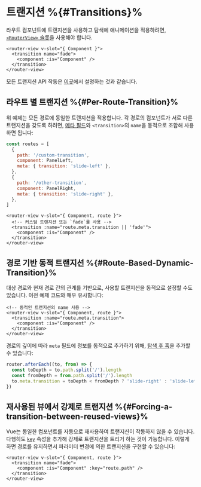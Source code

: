 # 트랜지션 %{#Transitions}%

<VueSchoolLink
href="https://vueschool.io/lessons/route-transitions"
title="Learn about route transitions"
/>

라우트 컴포넌트에 트랜지션을 사용하고 탐색에 애니메이션을 적용하려면, [`<RouterView>` 슬롯](./router-view-slot)을 사용해야 합니다.

```vue-html
<router-view v-slot="{ Component }">
  <transition name="fade">
    <component :is="Component" />
  </transition>
</router-view>
```

모든 트랜지션 API 작동은 [이곳](https://vuejs.kr/guide/built-ins/transition.html)에서 설명하는 것과 같습니다.

## 라우트 별 트랜지션 %{#Per-Route-Transition}%

위 예제는 모든 경로에 동일한 트랜지션을 적용합니다. 각 경로의 컴포넌트가 서로 다른 트랜지션을 갖도록 하려면, [메타 필드](meta.md)와 `<transition>`의 `name`을 동적으로 조합해 사용하면 됩니다:

```js
const routes = [
  {
    path: '/custom-transition',
    component: PanelLeft,
    meta: { transition: 'slide-left' },
  },
  {
    path: '/other-transition',
    component: PanelRight,
    meta: { transition: 'slide-right' },
  },
]
```

```vue-html
<router-view v-slot="{ Component, route }">
  <!-- 커스텀 트랜지션 또는 `fade`를 사용 -->
  <transition :name="route.meta.transition || 'fade'">
    <component :is="Component" />
  </transition>
</router-view>
```

## 경로 기반 동적 트랜지션 %{#Route-Based-Dynamic-Transition}%

대상 경로와 현재 경로 간의 관계를 기반으로, 사용할 트랜지션을 동적으로 설정할 수도 있습니다. 이전 예제 코드와 매우 유사합니다:

```vue-html
<!-- 동적인 트랜지션의 name 사용 -->
<router-view v-slot="{ Component, route }">
  <transition :name="route.meta.transition">
    <component :is="Component" />
  </transition>
</router-view>
```

경로의 깊이에 따라 `meta` 필드에 정보를 동적으로 추가하기 위해, [탐색 후 훅](navigation-guards.md#Global-After-Hooks)을 추가할 수 있습니다:

```js
router.afterEach((to, from) => {
  const toDepth = to.path.split('/').length
  const fromDepth = from.path.split('/').length
  to.meta.transition = toDepth < fromDepth ? 'slide-right' : 'slide-left'
})
```

## 재사용된 뷰에서 강제로 트랜지션 %{#Forcing-a-transition-between-reused-views}%

Vue는 동일한 컴포넌트를 자동으로 재사용하여 트랜지션이 작동하지 않을 수 있습니다. 다행히도 [`key`](https://vuejs.kr/api/built-in-special-attributes.html#key) 속성을 추가해 강제로 트랜지션을 트리거 하는 것이 가능합니다. 이렇게 하면 경로를 유지하면서 파라미터 변경에 의한 트랜지션을 구현할 수 있습니다:

```vue-html
<router-view v-slot="{ Component, route }">
  <transition name="fade">
    <component :is="Component" :key="route.path" />
  </transition>
</router-view>
```

<!-- TODO: interactive example -->
<!-- See full example [here](https://github.com/vuejs/vue-router/blob/dev/examples/transitions/app.js). -->
